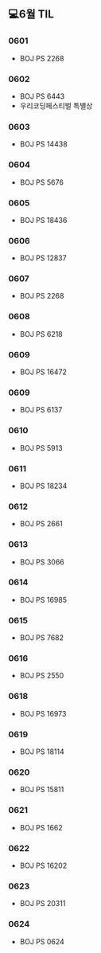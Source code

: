 ## 💻6월 TIL

### 0601
* BOJ PS 2268

### 0602
* BOJ PS 6443
* 우리코딩페스티벌 특별상

### 0603
* BOJ PS 14438

### 0604
* BOJ PS 5676

### 0605
* BOJ PS 18436

### 0606
* BOJ PS 12837

### 0607
* BOJ PS 2268

### 0608
* BOJ PS 6218

### 0609
* BOJ PS 16472

### 0609
* BOJ PS 6137

### 0610
* BOJ PS 5913

### 0611
* BOJ PS 18234

### 0612
* BOJ PS 2661

### 0613
* BOJ PS 3066

### 0614
* BOJ PS 16985

### 0615
* BOJ PS 7682

### 0616
* BOJ PS 2550

### 0618
* BOJ PS 16973

### 0619
* BOJ PS 18114

### 0620
* BOJ PS 15811

### 0621
* BOJ PS 1662

### 0622
* BOJ PS 16202

### 0623
* BOJ PS 20311

### 0624
* BOJ PS 0624